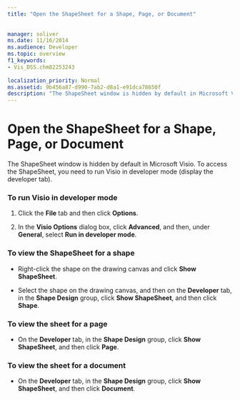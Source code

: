 ```yaml
---
title: "Open the ShapeSheet for a Shape, Page, or Document"
 
 
manager: soliver
ms.date: 11/16/2014
ms.audience: Developer
ms.topic: overview
f1_keywords:
- Vis_DSS.chm82253243
 
localization_priority: Normal
ms.assetid: 9b456a87-d990-7ab2-d8a1-e91dca78650f
description: "The ShapeSheet window is hidden by default in Microsoft Visio. To access the ShapeSheet, you need to run Visio in developer mode (display the developer tab)."
---
```


# Open the ShapeSheet for a Shape, Page, or Document

The ShapeSheet window is hidden by default in Microsoft Visio. To access the ShapeSheet, you need to run Visio in developer mode (display the developer tab).
  
### To run Visio in developer mode

1. Click the **File** tab and then click **Options**.
    
2. In the **Visio Options** dialog box, click **Advanced**, and then, under **General**, select **Run in developer mode**.
    
### To view the ShapeSheet for a shape

- Right-click the shape on the drawing canvas and click **Show ShapeSheet**.
    
- Select the shape on the drawing canvas, and then on the **Developer** tab, in the **Shape Design** group, click **Show ShapeSheet**, and then click **Shape**.
    
### To view the sheet for a page

- On the **Developer** tab, in the **Shape Design** group, click **Show ShapeSheet**, and then click **Page**.
    
### To view the sheet for a document

- On the **Developer** tab, in the **Shape Design** group, click **Show ShapeSheet**, and then click **Document**.
    

